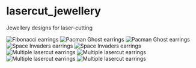 lasercut_jewellery
==================

 Jewellery designs for laser-cutting

![Fibonacci earrings](https://raw.github.com/felipesanches/lasercut_jewellery/master/photos/earring-fibonacci.jpg)
![Pacman Ghost earrings](https://raw.github.com/felipesanches/lasercut_jewellery/master/photos/earring-pacman-ghost-pixel-2.jpg)
![Pacman Ghost earrings](https://raw.github.com/felipesanches/lasercut_jewellery/master/photos/earring-pacman-ghost-pixel.jpg)
![Space Invaders earrings](https://raw.github.com/felipesanches/lasercut_jewellery/master/photos/earring-space-invaders-pixel-2.jpg)
![Space Invaders earrings](https://raw.github.com/felipesanches/lasercut_jewellery/master/photos/earring-space-invaders-pixel.jpg)
![Multiple lasercut earrings](https://raw.github.com/felipesanches/lasercut_jewellery/master/photos/multiple-earrings-2.jpg)
![Multiple lasercut earrings](https://raw.github.com/felipesanches/lasercut_jewellery/master/photos/multiple-earrings-3.jpg)
![Multiple lasercut earrings](https://raw.github.com/felipesanches/lasercut_jewellery/master/photos/multiple-earrings-4.jpg)
![Multiple lasercut earrings](https://raw.github.com/felipesanches/lasercut_jewellery/master/photos/multiple-earrings.jpg)

